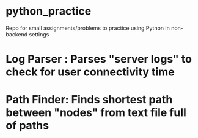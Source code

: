 # python_practice
Repo for small assignments/problems to practice using Python in non-backend settings

# Log Parser : Parses "server logs" to check for user connectivity time
# Path Finder: Finds shortest path between "nodes" from text file full of paths

